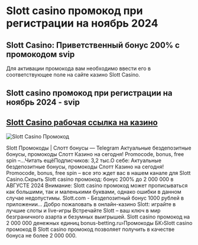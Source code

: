 # Slott casino промокод при регистрации на ноябрь 2024
## Slott Casino: Приветственный бонус 200% с промокодом svip

Для активации промокода вам необходимо ввести его в соответствующее поле на сайте казино Slott Casino.

## Slott casino промокод при регистрации на ноябрь 2024 - svip
## [Slott Casino рабочая ссылка на казино](https://linkcasino.ru/slott)
![Slott Casino Промокод](https://github.com/user-attachments/assets/48a392cd-13ed-402d-85ae-4021415d4d81)


Slott Промокоды | Слотт бонусы — Telegram
 Актуальные бездепозитные бонусы, промокоды Слотт Казино на сегодня! Promocode, bonus, free spin –...Читать ещёПодписчиков: 3,2 тыс.О себе: Актуальные бездепозитные бонусы, промокоды Слотт Казино на сегодня! Promocode, bonus, free spin – все это ждет вас в нашем канале для Slott Casino.Скрыть
Slott casino промокод: бонус 200% до 2 000 000 в АВГУСТЕ 2024
Внимание: Slott casino промокод может прописываться как большими, так и маленькими буквами, однако ошибки в данном случае недопустимы.
Slott.com - Бездепозитный бонус 1000 рублей в приложении...
Добро пожаловать в онлайн-казино Slott: играйте в лучшие слоты и live-игры Встречайте Slott – ваш ключ в мир безграничного азарта и безумных выигрышей.
Slott casino промокод на 2 000 000 денежных единиц
bonus-betting.ru›Промокоды БК›Slott casino промокод
В Slott casino промокод позволяет получить в качестве бонуса не более 2 000 000.
